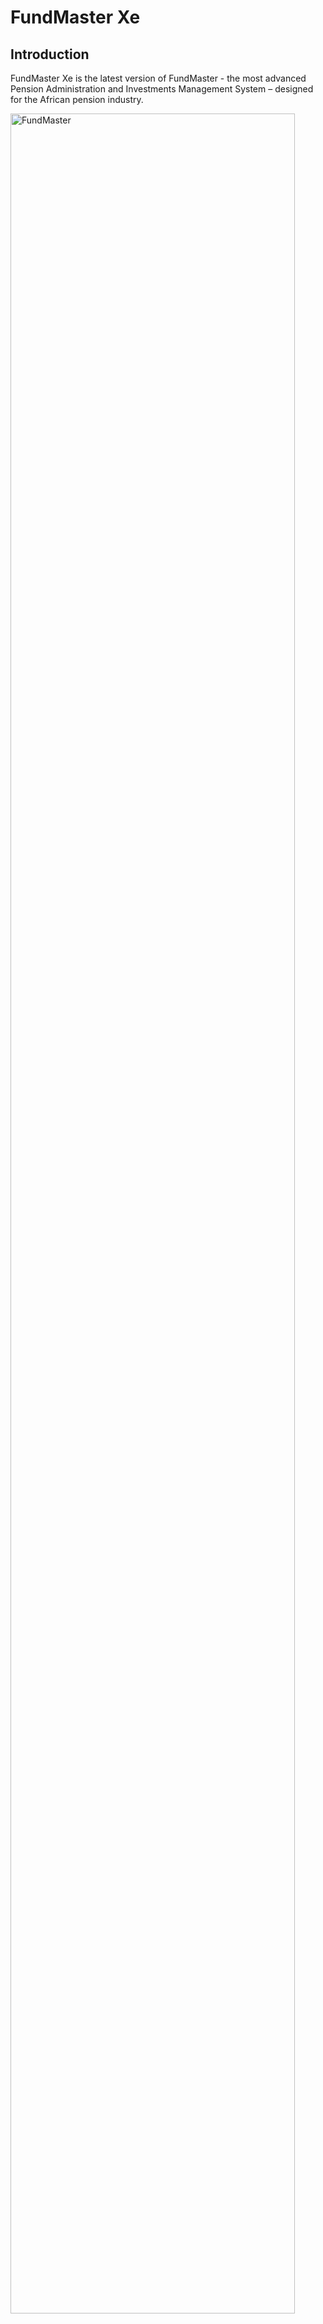 # FundMaster Xe

## Introduction

FundMaster Xe is the latest version of FundMaster - the most advanced Pension
Administration and Investments Management System – designed for the African
pension industry.

<img  alt="FundMaster" width="95%" height="auto"  class="center"  src="../media/landingpage.png">  